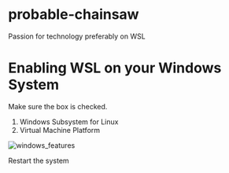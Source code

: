 # probable-chainsaw
Passion for technology preferably on WSL

# Enabling WSL on your Windows System

Make sure the box is checked.
1. Windows Subsystem for Linux
2. Virtual Machine Platform
   
![windows_features](https://github.com/user-attachments/assets/d8a4f8da-4eeb-453d-a93c-bc903662688b)

Restart the system
